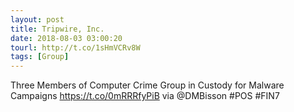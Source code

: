 ```yaml
---
layout: post
title: Tripwire, Inc.
date: 2018-08-03 03:00:20
tourl: http://t.co/1sHmVCRv8W
tags: [Group]
---
```

Three Members of Computer Crime Group in Custody for Malware Campaigns https://t.co/0mRRRfyPiB via @DMBisson #POS #FIN7